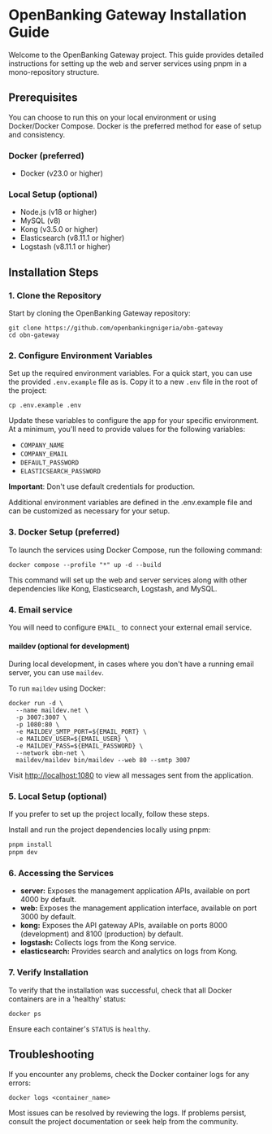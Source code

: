 # OpenBanking Gateway Installation Guide

Welcome to the OpenBanking Gateway project. This guide provides detailed instructions for setting up the web and server services using pnpm in a mono-repository structure.

## Prerequisites

You can choose to run this on your local environment or using Docker/Docker Compose. Docker is the preferred method for ease of setup and consistency.

### Docker (preferred)

- Docker (v23.0 or higher)

### Local Setup (optional)

- Node.js (v18 or higher)
- MySQL (v8)
- Kong (v3.5.0 or higher)
- Elasticsearch (v8.11.1 or higher)
- Logstash (v8.11.1 or higher)

## Installation Steps

### 1. Clone the Repository

Start by cloning the OpenBanking Gateway repository:

```shell
git clone https://github.com/openbankingnigeria/obn-gateway
cd obn-gateway
```

### 2. Configure Environment Variables

Set up the required environment variables. For a quick start, you can use the provided `.env.example` file as is. Copy it to a new `.env` file in the root of the project:

```shell
cp .env.example .env
```

Update these variables to configure the app for your specific environment. At a minimum, you'll need to provide values for the following variables:

- `COMPANY_NAME`
- `COMPANY_EMAIL`
- `DEFAULT_PASSWORD`
- `ELASTICSEARCH_PASSWORD`

**Important**: Don't use default credentials for production.

Additional environment variables are defined in the .env.example file and can be customized as necessary for your setup.

### 3. Docker Setup (preferred)

To launch the services using Docker Compose, run the following command:

```shell
docker compose --profile "*" up -d --build
```

This command will set up the web and server services along with other dependencies like Kong, Elasticsearch, Logstash, and MySQL.

### 4. Email service

You will need to configure `EMAIL_` to connect your external email service.

#### maildev (optional for development)

During local development, in cases where you don't have a running email server, you can use `maildev`.

To run `maildev` using Docker:

 ```shell
 docker run -d \
   --name maildev.net \
   -p 3007:3007 \
   -p 1080:80 \
   -e MAILDEV_SMTP_PORT=${EMAIL_PORT} \
   -e MAILDEV_USER=${EMAIL_USER} \
   -e MAILDEV_PASS=${EMAIL_PASSWORD} \
   --network obn-net \
   maildev/maildev bin/maildev --web 80 --smtp 3007
 ```
 
Visit [http://localhost:1080]() to view all messages sent from the application.

### 5. Local Setup (optional)

If you prefer to set up the project locally, follow these steps.

Install and run the project dependencies locally using pnpm:

```bash
pnpm install
pnpm dev
```

### 6. Accessing the Services

- **server:** Exposes the management application APIs, available on port 4000 by default.
- **web:** Exposes the management application interface, available on port 3000 by default.
- **kong:** Exposes the API gateway APIs, available on ports 8000 (development) and 8100 (production) by default.
- **logstash:** Collects logs from the Kong service.
- **elasticsearch:** Provides search and analytics on logs from Kong.

### 7. Verify Installation

To verify that the installation was successful, check that all Docker containers are in a 'healthy' status:

```shell
docker ps
```

Ensure each container's `STATUS` is `healthy`.

## Troubleshooting

If you encounter any problems, check the Docker container logs for any errors:

```shell
docker logs <container_name>
```

Most issues can be resolved by reviewing the logs. If problems persist, consult the project documentation or seek help from the community.
